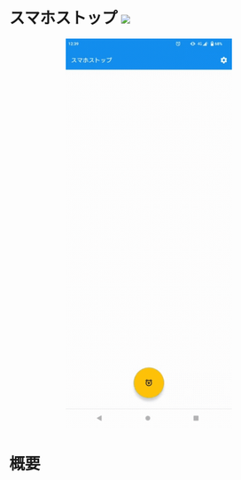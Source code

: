 # スマホストップ  <img src="https://user-images.githubusercontent.com/66397379/211480194-a7c9d2d1-5aa3-42cf-b22d-a55df5b02c24.png" width="100">

<p align="center">
  <kbd><img src="https://github.com/s20019/ApplicationController/blob/master/smasto.gif" width="300"></kbd>
</p>

# 概要
